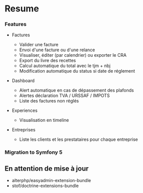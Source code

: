 # Resume

### Features

- Factures
    - Valider une facture
    - Envoi d'une facture ou d'une relance
    - Visualiser, éditer (par calendrier) ou exporter le CRA
    - Export du livre des recettes
    - Calcul automatique du total avec le tjm + nbj
    - Modification automatique du status si date de réglement
    
- Dashboard
    - Alert automatique en cas de dépassement des plafonds
    - Alertes déclaration TVA / URSSAF / IMPOTS
    - Liste des factures non réglés

- Experiences
    - Visualisation en timeline
    
- Entreprises
    - Liste les clients et les prestataires pour chaque entreprise
    
### Migration to Symfony 5

## En attention de mise à jour

- alterphp/easyadmin-extension-bundle
- stof/doctrine-extensions-bundle